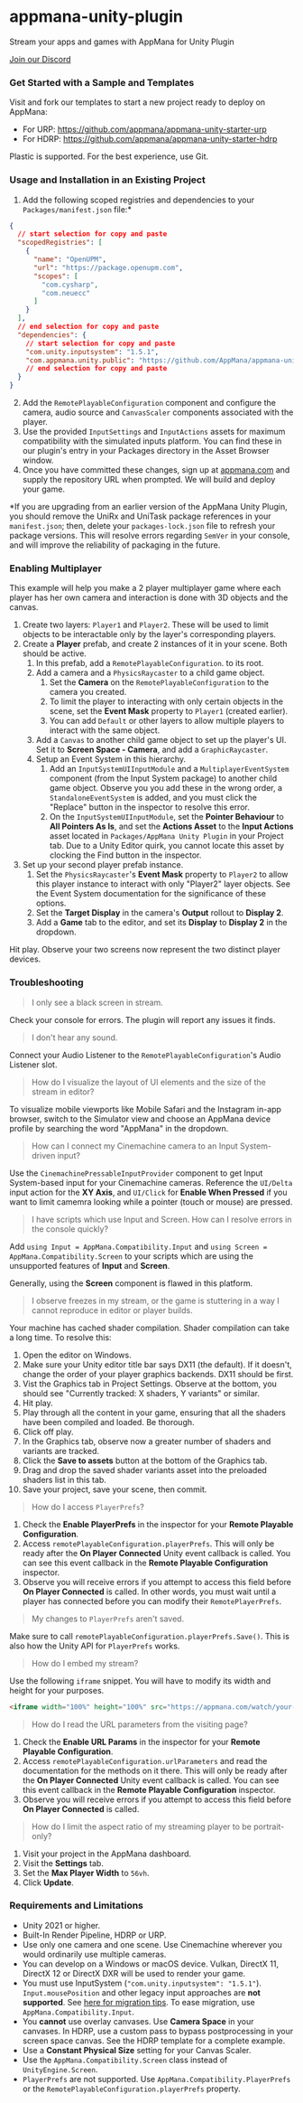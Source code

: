 # appmana-unity-plugin

Stream your apps and games with AppMana for Unity Plugin

[Join our Discord](https://discord.gg/sTSzaHSJWV)

### Get Started with a Sample and Templates

Visit and fork our templates to start a new project ready to deploy on AppMana:

 - For URP: https://github.com/appmana/appmana-unity-starter-urp
 - For HDRP: https://github.com/appmana/appmana-unity-starter-hdrp

Plastic is supported. For the best experience, use Git.

### Usage and Installation in an Existing Project
 
 1. Add the following scoped registries and dependencies to your `Packages/manifest.json` file:*

```json
{
  // start selection for copy and paste
  "scopedRegistries": [
    {
      "name": "OpenUPM",
      "url": "https://package.openupm.com",
      "scopes": [
        "com.cysharp",
        "com.neuecc"
      ]
    }
  ],
  // end selection for copy and paste
  "dependencies": {
    // start selection for copy and paste
    "com.unity.inputsystem": "1.5.1",
    "com.appmana.unity.public": "https://github.com/AppMana/appmana-unity-plugin.git",
    // end selection for copy and paste
  }
}
```
 2. Add the `RemotePlayableConfiguration` component and configure the camera, audio source and `CanvasScaler` components associated with the player.
 3. Use the provided `InputSettings` and `InputActions` assets for maximum compatibility with the simulated inputs platform. You can find these in our plugin's entry in your Packages directory in the Asset Browser window.
 4. Once you have committed these changes, sign up at [appmana.com](https://appmana.com) and supply the repository URL when prompted. We will build and deploy your game.

\*If you are upgrading from an earlier version of the AppMana Unity Plugin, you should remove the UniRx and UniTask package references in your `manifest.json`; then, delete your `packages-lock.json` file to refresh your package versions. This will resolve errors regarding `SemVer` in your console, and will improve the reliability of packaging in the future.

### Enabling Multiplayer

This example will help you make a 2 player multiplayer game where each player has her own camera and interaction is done with 3D objects and the canvas.

 1. Create two layers: `Player1` and `Player2`. These will be used to limit objects to be interactable only by the layer's corresponding players. 
 2. Create a **Player** prefab, and create 2 instances of it in your scene. Both should be active.
    1. In this prefab, add a `RemotePlayableConfiguration`. to its root.
    2. Add a camera and a `PhysicsRaycaster` to a child game object.
       1. Set the **Camera** on the `RemotePlayableConfiguration` to the camera you created.
       2. To limit the player to interacting with only certain objects in the scene, set the **Event Mask** property to `Player1` (created earlier).
       3. You can add `Default` or other layers to allow multiple players to interact with the same object.
    3. Add a `Canvas` to another child game object to set up the player's UI. Set it to **Screen Space - Camera**, and add a `GraphicRaycaster`.
    4. Setup an Event System in this hierarchy.
       1. Add an `InputSystemUIInputModule` and a `MultiplayerEventSystem` component (from the Input System package) to another child game object. Observe you you add these in the wrong order, a `StandaloneEventSystem` is added, and you must click the "Replace" button in the inspector to resolve this error.
       2. On the `InputSystemUIInputModule`, set the **Pointer Behaviour** to **All Pointers As Is**, and set the **Actions Asset** to the **Input Actions** asset located in `Packages/AppMana Unity Plugin` in your Project tab. Due to a Unity Editor quirk, you cannot locate this asset by clocking the Find button in the inspector.
4. Set up your second player prefab instance.
   1. Set the `PhysicsRaycaster`'s **Event Mask** property to `Player2` to allow this player instance to interact with only "Player2" layer objects. See the Event System documentation for the significance of these options.
   2. Set the **Target Display** in the camera's **Output** rollout to **Display 2**.
   3. Add a **Game** tab to the editor, and set its **Display** to **Display 2** in the dropdown.

Hit play. Observe your two screens now represent the two distinct player devices.

### Troubleshooting

> I only see a black screen in stream.

Check your console for errors. The plugin will report any issues it finds.

> I don't hear any sound.

Connect your Audio Listener to the `RemotePlayableConfiguration`'s Audio Listener slot.

> How do I visualize the layout of UI elements and the size of the stream in editor?

To visualize mobile viewports like Mobile Safari and the Instagram in-app browser, switch to the Simulator view and choose an AppMana device profile by searching the word "AppMana" in the dropdown.

> How can I connect my Cinemachine camera to an Input System-driven input?

Use the `CinemachinePressableInputProvider` component to get Input System-based input for your Cinemachine cameras. Reference the `UI/Delta` input action for the **XY Axis**, and `UI/Click` for **Enable When Pressed** if you want to limit camemra looking while a pointer (touch or mouse) are pressed.

> I have scripts which use Input and Screen. How can I resolve errors in the console quickly?

Add `using Input = AppMana.Compatibility.Input` and `using Screen = AppMana.Compatibility.Screen` to your scripts which are using the unsupported features of **Input** and **Screen**.

Generally, using the **Screen** component is flawed in this platform.

> I observe freezes in my stream, or the game is stuttering in a way I cannot reproduce in editor or player builds.

Your machine has cached shader compilation. Shader compilation can take a long time. To resolve this:

 1. Open the editor on Windows.
 2. Make sure your Unity editor title bar says DX11 (the default). If it doesn't, change the order of your player graphics backends. DX11 should be first.
 3. Vist the Graphics tab in Project Settings. Observe at the bottom, you should see "Currently tracked: X shaders, Y variants" or similar.
 4. Hit play.
 5. Play through all the content in your game, ensuring that all the shaders have been compiled and loaded. Be thorough.
 6. Click off play.
 7. In the Graphics tab, observe now a greater number of shaders and variants are tracked.
 8. Click the **Save to assets** button at the bottom of the Graphics tab.
 9. Drag and drop the saved shader variants asset into the preloaded shaders list in this tab.
 10. Save your project, save your scene, then commit.

> How do I access `PlayerPrefs`?

 1. Check the **Enable PlayerPrefs** in the inspector for your **Remote Playable Configuration**.
 2. Access `remotePlayableConfiguration.playerPrefs`. This will only be ready after the **On Player Connected** Unity event callback is called. You can see this event callback in the **Remote Playable Configuration** inspector.
 3. Observe you will receive errors if you attempt to access this field before **On Player Connected** is called. In other words, you must wait until a player has connected before you can modify their `RemotePlayerPrefs`.

> My changes to `PlayerPrefs` aren't saved.

Make sure to call `remotePlayableConfiguration.playerPrefs.Save()`. This is also how the Unity API for `PlayerPrefs` works.

> How do I embed my stream?

Use the following `iframe` snippet. You will have to modify its width and height for your purposes.

```html
<iframe width="100%" height="100%" src="https://appmana.com/watch/your-url" referrerpolicy="same-origin"></iframe>
```

> How do I read the URL parameters from the visiting page?

1. Check the **Enable URL Params** in the inspector for your **Remote Playable Configuration**.
2. Access `remotePlayableConfiguration.urlParameters` and read the documentation for the methods on it there. This will only be ready after the **On Player Connected** Unity event callback is called. You can see this event callback in the **Remote Playable Configuration** inspector.
3. Observe you will receive errors if you attempt to access this field before **On Player Connected** is called.

> How do I limit the aspect ratio of my streaming player to be portrait-only?

 1. Visit your project in the AppMana dashboard.
 2. Visit the **Settings** tab.
 3. Set the **Max Player Width** to `56vh`.
 4. Click **Update**.

### Requirements and Limitations

 - Unity 2021 or higher.
 - Built-In Render Pipeline, HDRP or URP.
 - Use only one camera and one scene. Use Cinemachine wherever you would ordinarily use multiple cameras.
 - You can develop on a Windows or macOS device. Vulkan, DirectX 11, DirectX 12 or DirectX DXR will be used to render your game.
 - You must use InputSystem (`"com.unity.inputsystem": "1.5.1"`). `Input.mousePosition` and other legacy input approaches are **not supported**. See [here for migration tips](https://docs.unity3d.com/Packages/com.unity.inputsystem@1.3/manual/Migration.html). To ease migration, use `AppMana.Compatibility.Input`.
 - You **cannot** use overlay canvases. Use **Camera Space** in your canvases. In HDRP, use a custom pass to bypass postprocessing in your screen space canvas. See the HDRP template for a complete example.
 - Use a **Constant Physical Size** setting for your Canvas Scaler.
 - Use the `AppMana.Compatibility.Screen` class instead of `UnityEngine.Screen`.
 - `PlayerPrefs` are not supported. Use `AppMana.Compatibility.PlayerPrefs` or the `RemotePlayableConfiguration.playerPrefs` property.

